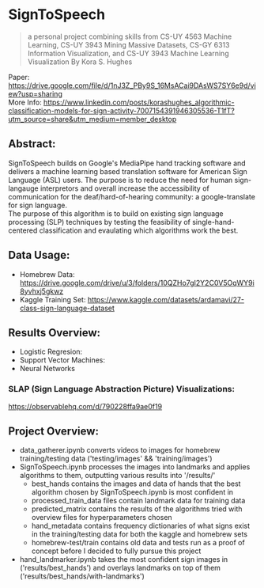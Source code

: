 # SignToSpeech
> a personal project combining skills from CS-UY 4563 Machine Learning, CS-UY 3943 Mining Massive Datasets, CS-GY 6313 Information Visualization, and CS-UY 3943 Machine Learning Visualization
By Kora S. Hughes

Paper: https://drive.google.com/file/d/1nJ3Z_PBy9S_16MsACai9DAsWS7SY6e9d/view?usp=sharing <br>
More Info: https://www.linkedin.com/posts/korashughes_algorithmic-classification-models-for-sign-activity-7007154391946305536-T1fT?utm_source=share&utm_medium=member_desktop <br>

## Abstract:
SignToSpeech builds on Google's MediaPipe hand tracking software and delivers a machine learning based translation software for American Sign Language (ASL) users.
The purpose is to reduce the need for human sign-langauge interpretors and overall increase the accessibility of communication for the deaf/hard-of-hearing community: a google-translate for sign language.<br>
The purpose of this algorithm is to build on existing sign language processing (SLP) techniques by testing the feasibility of single-hand-centered classification and evaulating which algorithms work the best.

## Data Usage:
- Homebrew Data: https://drive.google.com/drive/u/3/folders/10QZHo7gI2Y2C0V5OqWY9i8yvhxj5gkwz
- Kaggle Training Set: https://www.kaggle.com/datasets/ardamavi/27-class-sign-language-dataset

## Results Overview:
- Logistic Regresion:
- Support Vector Machines:
- Neural Networks

### SLAP (Sign Language Abstraction Picture) Visualizations:
https://observablehq.com/d/790228ffa9ae0f19

## Project Overview:
- data_gatherer.ipynb converts videos to images for homebrew training/testing data ('testing/images' && 'training/images')
- SignToSpeech.ipynb processes the images into landmarks and applies algorithms to them, outputting various results into '/results/'
  - best_hands contains the images and data of hands that the best algorithm chosen by SignToSpeech.ipynb is most confident in
  - processed_train_data files contain landmark data for training data
  - predicted_matrix contains the results of the algorithms tried with overview files for hyperparameters chosen
  - hand_metadata contains frequency dictionaries of what signs exist in the training/testing data for both the kaggle and homebrew sets
  - homebrew-test/train contains old data and tests run as a proof of concept before I decided to fully pursue this project 
- hand_landmarker.ipynb takes the most confident sign images in ('results/best_hands') and overlays landmarks on top of them ('results/best_hands/with-landmarks')
